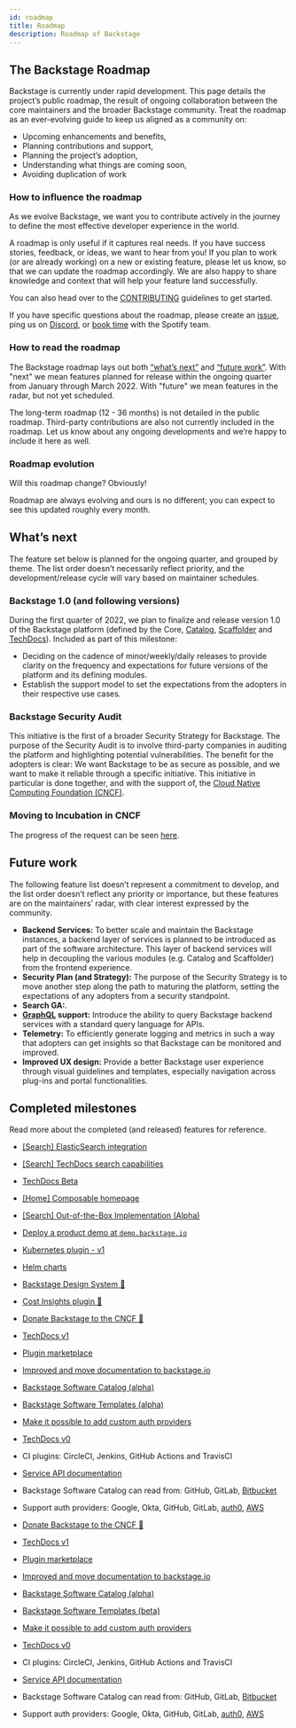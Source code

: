 ```yaml
---
id: roadmap
title: Roadmap
description: Roadmap of Backstage
---
```


## The Backstage Roadmap

Backstage is currently under rapid development. This page details the project’s
public roadmap, the result of ongoing collaboration between the core maintainers
and the broader Backstage community. Treat the roadmap as an ever-evolving guide
to keep us aligned as a community on:

- Upcoming enhancements and benefits,
- Planning contributions and support,
- Planning the project’s adoption,
- Understanding what things are coming soon,
- Avoiding duplication of work

### How to influence the roadmap

As we evolve Backstage, we want you to contribute actively in the journey to
define the most effective developer experience in the world.

A roadmap is only useful if it captures real needs. If you have success stories,
feedback, or ideas, we want to hear from you! If you plan to work (or are
already working) on a new or existing feature, please let us know, so that we
can update the roadmap accordingly. We are also happy to share knowledge and
context that will help your feature land successfully.

You can also head over to the
[CONTRIBUTING](https://github.com/backstage/backstage/blob/master/CONTRIBUTING.md)
guidelines to get started.

If you have specific questions about the roadmap, please create an
[issue](https://github.com/backstage/backstage/issues/new/choose), ping us on
[Discord](https://discord.gg/awD6SxgQ), or
[book time](http://calendly.com/spotify-backstage) with the Spotify team.

### How to read the roadmap

The Backstage roadmap lays out both [“what’s next”](#whats-next) and
[“future work”](#future-work). With "next" we mean features planned for release
within the ongoing quarter from January through March 2022. With
"future" we mean features in the radar, but not yet scheduled.

The long-term roadmap (12 - 36 months) is not detailed in the public roadmap.
Third-party contributions are also not currently included in the roadmap. Let us
know about any ongoing developments and we’re happy to include it here as well.

### Roadmap evolution

Will this roadmap change? Obviously!

Roadmap are always evolving and ours is no different; you can expect to see this
updated roughly every month.

## What’s next

The feature set below is planned for the ongoing quarter, and grouped by theme.
The list order doesn’t necessarily reflect priority, and the development/release
cycle will vary based on maintainer schedules.

### Backstage 1.0 (and following versions)

During the first quarter of 2022, we plan to finalize and release
version 1.0 of the Backstage platform (defined by the Core,
[Catalog](https://backstage.io/docs/features/software-catalog/software-catalog-overview),
[Scaffolder](https://backstage.io/docs/features/software-templates/software-templates-index)
and [TechDocs](https://backstage.io/docs/features/techdocs/techdocs-overview)).
Included as part of this milestone:

- Deciding on the cadence of minor/weekly/daily releases to provide clarity on the frequency
  and expectations for future versions of the platform and its defining modules.
- Establish the support model to set the expectations from the adopters in their
  respective use cases.

### Backstage Security Audit

This initiative is the first of a broader Security Strategy for Backstage. The
purpose of the Security Audit is to involve third-party companies in auditing
the platform and highlighting potential vulnerabilities. The
benefit for the adopters is clear: We want Backstage to be as secure as
possible, and we want to make it reliable through a specific initiative. This
initiative in particular is done together, and with the support of, the
[Cloud Native Computing Foundation (CNCF)](https://www.cncf.io/).

### Moving to Incubation in CNCF

The progress of the request can be seen
[here](https://github.com/cncf/toc/pull/717).

## Future work

The following feature list doesn’t represent a commitment to develop, and the
list order doesn’t reflect any priority or importance, but these features are on
the maintainers’ radar, with clear interest expressed by the community.

- **Backend Services:** To better scale and maintain the Backstage instances, a
  backend layer of services is planned to be introduced as part of the software
  architecture. This layer of backend services will help in decoupling the
  various modules (e.g. Catalog and Scaffolder) from the frontend
  experience.
- **Security Plan (and Strategy):** The purpose of the Security Strategy is to
  move another step along the path to maturing the platform,
  setting the expectations of any adopters from a security standpoint.
- **Search GA:**.
- **[GraphQL](https://graphql.org/) support:** Introduce the ability to query
  Backstage backend services with a standard query language for APIs.
- **Telemetry:** To efficiently generate logging and metrics in such a way that adopters can get insights so that Backstage can be monitored and improved.
- **Improved UX design:** Provide a better Backstage user experience through
  visual guidelines and templates, especially navigation across plug-ins and
  portal functionalities.

## Completed milestones

Read more about the completed (and released) features for reference.

- [[Search] ElasticSearch integration](https://backstage.io/docs/features/search/search-engines#elasticsearch)
- [[Search] TechDocs search capabilities](https://backstage.io/docs/features/search/how-to-guides#how-to-index-techdocs-documents)
- [TechDocs Beta](https://backstage.spotify.com/blog/product-updates/techdocs-beta-has-landed)
- [[Home] Composable homepage](https://github.com/backstage/backstage/milestone/34)
- [[Search] Out-of-the-Box Implementation (Alpha)](https://github.com/backstage/backstage/milestone/26)
- [Deploy a product demo at `demo.backstage.io`](https://demo.backstage.io)
- [Kubernetes plugin - v1](https://github.com/backstage/backstage/tree/master/plugins/kubernetes)
- [Helm charts](https://github.com/backstage/backstage/tree/master/contrib/chart/backstage)
- [Backstage Design System 💅](https://backstage.io/blog/2020/09/30/backstage-design-system)
- [Cost Insights plugin 💸](https://engineering.atspotify.com/2020/09/29/managing-clouds-from-the-ground-up-cost-engineering-at-spotify/)
- [Donate Backstage to the CNCF 🎉](https://backstage.io/blog/2020/09/23/backstage-cncf-sandbox)
- [TechDocs v1](https://backstage.io/blog/2020/09/08/announcing-tech-docs)
- [Plugin marketplace](https://backstage.io/plugins)
- [Improved and move documentation to backstage.io](https://backstage.io/docs/overview/what-is-backstage)
- [Backstage Software Catalog (alpha)](https://backstage.io/blog/2020/06/22/backstage-service-catalog-alpha)
- [Backstage Software Templates (alpha)](https://backstage.io/blog/2020/08/05/announcing-backstage-software-templates)
- [Make it possible to add custom auth providers](https://backstage.io/blog/2020/07/01/how-to-enable-authentication-in-backstage-using-passport)
- [TechDocs v0](https://github.com/backstage/backstage/milestone/15)
- CI plugins: CircleCI, Jenkins, GitHub Actions and TravisCI
- [Service API documentation](https://github.com/backstage/backstage/pull/1737)
- Backstage Software Catalog can read from: GitHub, GitLab,
  [Bitbucket](https://github.com/backstage/backstage/pull/1938)
- Support auth providers: Google, Okta, GitHub, GitLab,
  [auth0](https://github.com/backstage/backstage/pull/1611),
  [AWS](https://github.com/backstage/backstage/pull/1990)

- [Donate Backstage to the CNCF 🎉](https://backstage.io/blog/2020/09/23/backstage-cncf-sandbox)
- [TechDocs v1](https://backstage.io/blog/2020/09/08/announcing-tech-docs)
- [Plugin marketplace](https://backstage.io/plugins)
- [Improved and move documentation to backstage.io](https://backstage.io/docs/overview/what-is-backstage)
- [Backstage Software Catalog (alpha)](https://backstage.io/blog/2020/06/22/backstage-service-catalog-alpha)
- [Backstage Software Templates (beta)](https://backstage.io/blog/2021/07/26/software-templates-are-now-in-beta)
- [Make it possible to add custom auth providers](https://backstage.io/blog/2020/07/01/how-to-enable-authentication-in-backstage-using-passport)
- [TechDocs v0](https://github.com/backstage/backstage/milestone/15)
- CI plugins: CircleCI, Jenkins, GitHub Actions and TravisCI
- [Service API documentation](https://github.com/backstage/backstage/pull/1737)
- Backstage Software Catalog can read from: GitHub, GitLab,
  [Bitbucket](https://github.com/backstage/backstage/pull/1938)
- Support auth providers: Google, Okta, GitHub, GitLab,
  [auth0](https://github.com/backstage/backstage/pull/1611),
  [AWS](https://github.com/backstage/backstage/pull/1990)
